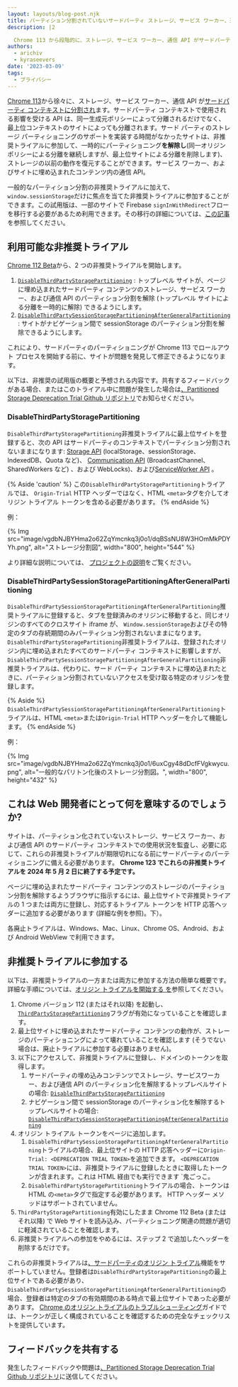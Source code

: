 ```yaml
---
layout: layouts/blog-post.njk
title: パーティション分割されていないサードパーティ ストレージ、サービス ワーカー、通信 API の非推奨トライアルに参加する
description: |2

  Chrome 113 から段階的に、ストレージ、サービス ワーカー、通信 API がサードパーティのコンテキストに分割されます。この新しい機能に適応する時間が必要なサイトの場合、これらの非推奨のトライアルにより、サードパーティのストレージ、サービス ワーカー、および通信 API を一時的にパーティション分割されていない状態に保つことができます。
authors:
  - arichiv
  - kyraseevers
date: '2023-03-09'
tags:
  - プライバシー
---
```


[Chrome 113](https://chromiumdash.appspot.com/schedule)から徐々に、ストレージ、サービス ワーカー、通信 API が[サードパーティ コンテキストに分割され](/docs/privacy-sandbox/storage-partitioning/)ます。サードパーティ コンテキストで使用される影響を受ける API は、同一生成元ポリシーによって分離されるだけでなく、最上位コンテキストのサイトによっても分離されます。サード パーティのストレージ パーティショニングのサポートを実装する時間がなかったサイトは、非推奨トライアルに参加して、一時的にパーティショニング**を解除し**(同一オリジン ポリシーによる分離を継続しますが、最上位サイトによる分離を削除します)、ストレージの以前の動作を復元することができます。サービス ワーカー、およびサイトに埋め込まれたコンテンツ内の通信 API。

一般的なパーティション分割の非推奨トライアルに加えて、 `window.sessionStorage`だけに焦点を当てた非推奨トライアルに参加することができます。この試用版は、一部のサイトで Firebase `signInWithRedirect`フローを移行する必要があるため利用できます。その移行の詳細については、[この記事](https://firebase.google.com/docs/auth/web/redirect-best-practices)を参照してください。

## 利用可能な非推奨トライアル

[Chrome 112 Beta](https://chromiumdash.appspot.com/schedule)から、2 つの非推奨トライアルを開始します。

1. [`DisableThirdPartyStoragePartitioning`](/origintrials/#/view_trial/-8517432795264450559) : トップレベル サイトが、ページに埋め込まれたサードパーティ コンテンツのストレージ、サービス ワーカー、および通信 API のパーティション分割を解除 (トップレベル サイトによる分離を一時的に解除) できるようにします。
2. [`DisableThirdPartySessionStoragePartitioningAfterGeneralPartitioning`](/origintrials/#/view_trial/3444127815031586817) : サイトがナビゲーション間で sessionStorage のパーティション分割を解除できるようにします。

これにより、サードパーティのパーティショニングが Chrome 113 でロールアウト プロセスを開始する前に、サイトが問題を発見して修正できるようになります。

以下は、非推奨の試用版の概要と予想される内容です。共有するフィードバックがある場合、またはこのトライアル中に問題が発生した場合は[、Partitioned Storage Deprecation Trial Github リポジトリ](https://github.com/miketaylr/partitioned-storage-deprecation-trial-feedback)でお知らせください。

### DisableThirdPartyStoragePartitioning

`DisableThirdPartyStoragePartitioning`非推奨トライアルに最上位サイトを登録すると、次の API はサードパーティのコンテキストでパーティション分割されないままになります: [Storage API](https://github.com/wanderview/quota-storage-partitioning/blob/main/explainer.md#storage-apis) (localStorage、sessionStorage、IndexedDB、Quota など)、 [Communication API](https://github.com/wanderview/quota-storage-partitioning/blob/main/explainer.md#communication-apis) (BroadcastChannel、SharedWorkers など) 、および WebLocks)、および[ServiceWorker API](https://github.com/wanderview/quota-storage-partitioning/blob/main/explainer.md#serviceworker-api) 。

{% Aside 'caution' %} この`DisableThirdPartyStoragePartitioning`トライアルでは、 `Origin-Trial` HTTP ヘッダーではなく、HTML `<meta>`タグを介してオリジン トライアル トークンを含める必要があります。 {% endAside %}

例：

{% Img src="image/vgdbNJBYHma2o62ZqYmcnkq3j0o1/dqBSsNU8W3HOmMkPDYYh.png", alt="ストレージ分割図", width="800", height="544" %}

より詳細な説明については、 [プロジェクトの説明](https://github.com/wanderview/quota-storage-partitioning/blob/main/explainer.md)をご覧ください。

### DisableThirdPartySessionStoragePartitioningAfterGeneralPartitioning

`DisableThirdPartySessionStoragePartitioningAfterGeneralPartitioning`推奨トライアルに登録すると、タブを登録済みのオリジンに移動すると、同じオリジンのすべてのクロスサイト iframe が、 `Window.sessionStorage`およびその特定のタブの存続期間のみパーティション分割されないままになります。 `DisableThirdPartyStoragePartitioning`非推奨トライアルは、登録されたオリジン内に埋め込まれたすべてのサードパーティ コンテキストに影響しますが、 `DisableThirdPartySessionStoragePartitioningAfterGeneralPartitioning`非推奨トライアルは、代わりに、サード パーティ コンテキストに埋め込まれたときに、パーティション分割されていないアクセスを受け取る特定のオリジンを登録します。

{% Aside %} `DisableThirdPartySessionStoragePartitioningAfterGeneralPartitioning`トライアルは、HTML `<meta>`または`Origin-Trial` HTTP ヘッダーを介して機能します。 {% endAside %}

例：

{% Img src="image/vgdbNJBYHma2o62ZqYmcnkq3j0o1/6uxCgy48dDcfFVgkwycu.png", alt="一般的なパリトン化後のストレージ分割図。", width="800", height="432" %}

## これは Web 開発者にとって何を意味するのでしょうか?

サイトは、パーティション化されていないストレージ、サービス ワーカー、および通信 API のサードパーティ コンテキストでの使用状況を監査し、必要に応じて、これらの非推奨トライアルが期限切れになる前にサードパーティのパーティショニングに備える必要があります。 **Chrome 123 でこれらの非推奨トライアルを 2024 年 5 月 2 日に終了する予定です。**

ページに埋め込まれたサードパーティ コンテンツのストレージのパーティション分割を解除するようブラウザに指示するには、最上位サイトで非推奨トライアルの 1 つまたは両方に登録し、対応するトライアル トークンを HTTP 応答ヘッダーに追加する必要があります (詳細な例を参照)。下）。

各廃止トライアルは、Windows、Mac、Linux、Chrome OS、Android、および Android WebView で利用できます。

## 非推奨トライアルに参加する

以下は、非推奨トライアルの一方または両方に参加する方法の簡単な概要です。詳細な手順については、[オリジン トライアルを開始する を](/docs/web-platform/origin-trials)参照してください。

1. Chrome バージョン 112 (またはそれ以降) を起動し、 [`ThirdPartyStoragePartitioning`](/blog/storage-partitioning-dev-trial/)フラグが有効になっていることを確認します。
2. 最上位サイトに埋め込まれたサードパーティ コンテンツの動作が、ストレージのパーティショニングによって壊れていることを確認します (そうでない場合は、廃止トライアルに参加する必要はありません)。
3. 以下にアクセスして、非推奨トライアルに登録し、ドメインのトークンを取得します。
    1. サードパーティの埋め込みコンテンツでストレージ、サービスワーカー、および通信 API のパーティション化を解除するトップレベルサイトの場合: [`DisableThirdPartyStoragePartitioning`](/origintrials/#/view_trial/-8517432795264450559)
    2. ナビゲーション間で sessionStorage のパーティション化を解除するトップレベルサイトの場合: [`DisableThirdPartySessionStoragePartitioningAfterGeneralPartitioning`](/origintrials/#/view_trial/3444127815031586817)
4. オリジン トライアル トークンをページに追加します。
    1. `DisableThirdPartySessionStoragePartitioningAfterGeneralPartitioning`トライアルの場合、最上位サイトの HTTP 応答ヘッダーに`Origin-Trial: <DEPRECATION TRIAL TOKEN>`を追加できます。 `<DEPRECATION TRIAL TOKEN>`には、非推奨トライアルに登録したときに取得したトークンが含まれます。これは HTML 経由でも実行できます `<meta>鬼ごっこ。
    2. `DisableThirdPartyStoragePartitioning`トライアルの場合、トークンは HTML の`<meta>`タグで指定する必要があります。 HTTP ヘッダー メソッドはサポートされていません。
5. `ThirdPartyStoragePartitioning`有効にしたまま Chrome 112 Beta (またはそれ以降) で Web サイトを読み込み、パーティショニング関連の問題が適切に軽減されていることを確認します。
6. 非推奨トライアルへの参加をやめるには、ステップ 2 で追加したヘッダーを削除するだけです。

これらの非推奨トライアルは[、サードパーティのオリジン トライアル](/docs/web-platform/third-party-origin-trials/)機能をサポートしていません。登録者は`DisableThirdPartyStoragePartitioning`の最上位サイトである必要があり、 `DisableThirdPartySessionStoragePartitioningAfterGeneralPartitioning`の場合、登録者は特定のタブの有効期間のある時点で最上位サイトであった必要があります。 [Chrome のオリジン トライアルのトラブルシューティング](/docs/web-platform/origin-trial-troubleshooting/)ガイドでは、トークンが正しく構成されていることを確認するための完全なチェックリストを提供しています。

## フィードバックを共有する

発生したフィードバックや問題は[、Partitioned Storage Deprecation Trial Github リポジトリ](https://github.com/miketaylr/partitioned-storage-deprecation-trial-feedback)に送信してください。
